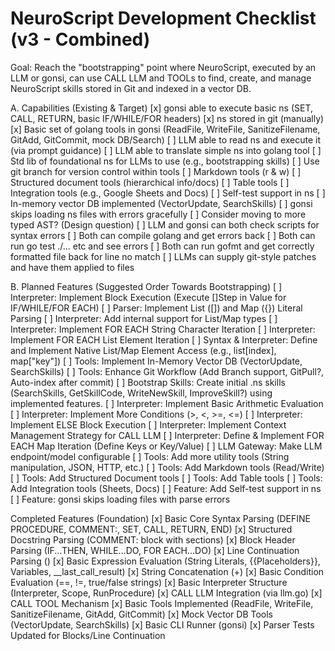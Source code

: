 # NeuroScript Development Checklist (v3 - Combined)

Goal: Reach the "bootstrapping" point where NeuroScript, executed by an LLM or gonsi, can use CALL LLM and TOOLs to find, create, and manage NeuroScript skills stored in Git and indexed in a vector DB.

A. Capabilities (Existing & Target)
[x] gonsi able to execute basic ns (SET, CALL, RETURN, basic IF/WHILE/FOR headers)
[x] ns stored in git (manually)
[x] Basic set of golang tools in gonsi (ReadFile, WriteFile, SanitizeFilename, GitAdd, GitCommit, mock DB/Search)
[ ] LLM able to read ns and execute it (via prompt guidance)
[ ] LLM able to translate simple ns into golang tool
[ ] Std lib of foundational ns for LLMs to use (e.g., bootstrapping skills)
[ ] Use git branch for version control within tools
[ ] Markdown tools (r & w)
[ ] Structured document tools (hierarchical info/docs)
[ ] Table tools
[ ] Integration tools (e.g., Google Sheets and Docs)
[ ] Self-test support in ns
[ ] In-memory vector DB implemented (VectorUpdate, SearchSkills)
[ ] gonsi skips loading ns files with errors gracefully
[ ] Consider moving to more typed AST? (Design question)
[ ] LLM and gonsi can both check scripts for syntax errors
[ ] Both can compile golang and get errors back
[ ] Both can run go test ./... etc and see errors
[ ] Both can run gofmt and get correctly formatted file back for line no match
[ ] LLMs can supply git-style patches and have them applied to files

B. Planned Features (Suggested Order Towards Bootstrapping)
[ ] Interpreter: Implement Block Execution (Execute []Step in Value for IF/WHILE/FOR EACH)
[ ] Parser: Implement List ([]) and Map ({}) Literal Parsing
[ ] Interpreter: Add internal support for List/Map types
[ ] Interpreter: Implement FOR EACH String Character Iteration
[ ] Interpreter: Implement FOR EACH List Element Iteration
[ ] Syntax & Interpreter: Define and Implement Native List/Map Element Access (e.g., list[index], map["key"])
[ ] Tools: Implement In-Memory Vector DB (VectorUpdate, SearchSkills)
[ ] Tools: Enhance Git Workflow (Add Branch support, GitPull?, Auto-index after commit)
[ ] Bootstrap Skills: Create initial .ns skills (SearchSkills, GetSkillCode, WriteNewSkill, ImproveSkill?) using implemented features.
[ ] Interpreter: Implement Basic Arithmetic Evaluation
[ ] Interpreter: Implement More Conditions (>, <, >=, <=)
[ ] Interpreter: Implement ELSE Block Execution
[ ] Interpreter: Implement Context Management Strategy for CALL LLM
[ ] Interpreter: Define & Implement FOR EACH Map Iteration (Define Keys or Key/Value)
[ ] LLM Gateway: Make LLM endpoint/model configurable
[ ] Tools: Add more utility tools (String manipulation, JSON, HTTP, etc.)
[ ] Tools: Add Markdown tools (Read/Write)
[ ] Tools: Add Structured Document tools
[ ] Tools: Add Table tools
[ ] Tools: Add Integration tools (Sheets, Docs)
[ ] Feature: Add Self-test support in ns
[ ] Feature: gonsi skips loading files with parse errors

Completed Features (Foundation)
[x] Basic Core Syntax Parsing (DEFINE PROCEDURE, COMMENT:, SET, CALL, RETURN, END)
[x] Structured Docstring Parsing (COMMENT: block with sections)
[x] Block Header Parsing (IF...THEN, WHILE...DO, FOR EACH...DO)
[x] Line Continuation Parsing (\)
[x] Basic Expression Evaluation (String Literals, {{Placeholders}}, Variables, __last_call_result)
[x] String Concatenation (+)
[x] Basic Condition Evaluation (==, !=, true/false strings)
[x] Basic Interpreter Structure (Interpreter, Scope, RunProcedure)
[x] CALL LLM Integration (via llm.go)
[x] CALL TOOL Mechanism
[x] Basic Tools Implemented (ReadFile, WriteFile, SanitizeFilename, GitAdd, GitCommit)
[x] Mock Vector DB Tools (VectorUpdate, SearchSkills)
[x] Basic CLI Runner (gonsi)
[x] Parser Tests Updated for Blocks/Line Continuation
